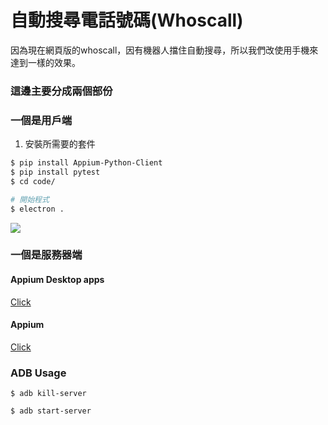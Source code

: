 # 自動搜尋電話號碼(Whoscall)
因為現在網頁版的whoscall，因有機器人擋住自動搜尋，所以我們改使用手機來達到一樣的效果。

### 這邊主要分成兩個部份
### 一個是用戶端
1. 安裝所需要的套件
```bash 
$ pip install Appium-Python-Client
$ pip install pytest
$ cd code/

# 開始程式
$ electron . 
```

![](https://i.imgur.com/M3TMHqK.png)




### 一個是服務器端
#### Appium Desktop apps

[Click](https://github.com/appium/appium-desktop)

#### Appium
[Click](http://appium.io/)



### ADB Usage
```
$ adb kill-server

$ adb start-server
```